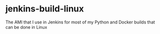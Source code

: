 # jenkins-build-linux
The AMI that I use in Jenkins for most of my Python and Docker builds that can be done in Linux
